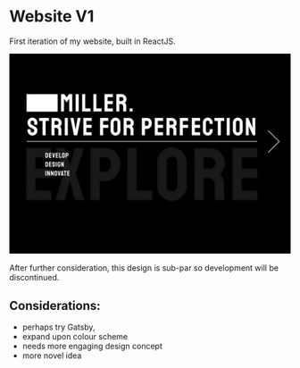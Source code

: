 # Website V1

First iteration of my website, built in ReactJS.

![Website landing page](./Home.png)

After further consideration, this design is sub-par so development will be discontinued.
<br>
## Considerations:
- perhaps try Gatsby,
- expand upon colour scheme
- needs more engaging design concept
- more novel idea
